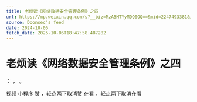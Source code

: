 ```yaml
---
title: 老烦读《网络数据安全管理条例》之四
url: https://mp.weixin.qq.com/s?__biz=MzA5MTYyMDQ0OQ==&mid=2247493381&idx=1&sn=bdebe36ffc86768fa01d4488565000a9
source: Doonsec's feed
date: 2024-10-05
fetch_date: 2025-10-06T18:47:58.487282
---
```


# 老烦读《网络数据安全管理条例》之四

：
，
。

视频
小程序
赞
，轻点两下取消赞
在看
，轻点两下取消在看